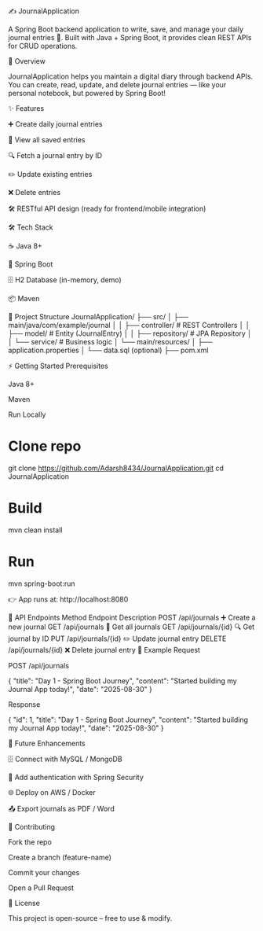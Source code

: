 ✍️ JournalApplication

A Spring Boot backend application to write, save, and manage your daily journal entries 📝.
Built with Java + Spring Boot, it provides clean REST APIs for CRUD operations.

🚀 Overview

JournalApplication helps you maintain a digital diary through backend APIs.
You can create, read, update, and delete journal entries — like your personal notebook, but powered by Spring Boot!

✨ Features

➕ Create daily journal entries

📜 View all saved entries

🔍 Fetch a journal entry by ID

✏️ Update existing entries

❌ Delete entries

🛠 RESTful API design (ready for frontend/mobile integration)

🛠 Tech Stack

☕ Java 8+

🌱 Spring Boot

🗄️ H2 Database (in-memory, demo)

📦 Maven

📂 Project Structure
JournalApplication/
├── src/
│   ├── main/java/com/example/journal
│   │   ├── controller/       # REST Controllers
│   │   ├── model/            # Entity (JournalEntry)
│   │   ├── repository/       # JPA Repository
│   │   └── service/          # Business logic
│   └── main/resources/
│       ├── application.properties
│       └── data.sql (optional)
├── pom.xml

⚡ Getting Started
Prerequisites

Java 8+

Maven

Run Locally
# Clone repo
git clone https://github.com/Adarsh8434/JournalApplication.git
cd JournalApplication

# Build
mvn clean install

# Run
mvn spring-boot:run


👉 App runs at: http://localhost:8080

📖 API Endpoints
Method	Endpoint	Description
POST	/api/journals	➕ Create a new journal
GET	/api/journals	📜 Get all journals
GET	/api/journals/{id}	🔍 Get journal by ID
PUT	/api/journals/{id}	✏️ Update journal entry
DELETE	/api/journals/{id}	❌ Delete journal entry
📝 Example Request

POST /api/journals

{
  "title": "Day 1 - Spring Boot Journey",
  "content": "Started building my Journal App today!",
  "date": "2025-08-30"
}


Response

{
  "id": 1,
  "title": "Day 1 - Spring Boot Journey",
  "content": "Started building my Journal App today!",
  "date": "2025-08-30"
}

🔮 Future Enhancements

🗄 Connect with MySQL / MongoDB

🔑 Add authentication with Spring Security

🌐 Deploy on AWS / Docker

📤 Export journals as PDF / Word

🤝 Contributing

Fork the repo

Create a branch (feature-name)

Commit your changes

Open a Pull Request

📜 License

This project is open-source – free to use & modify.
